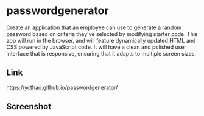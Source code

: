 # passwordgenerator #

Create an application that an employee can use to generate a random password based on criteria they’ve selected by modifying starter code. This app will run in the browser, and will feature dynamically updated HTML and CSS powered by JavaScript code. It will have a clean and polished user interface that is responsive, ensuring that it adapts to multiple screen sizes.

## Link ##

https://ycthao.github.io/passwordgenerator/

## Screenshot ##


